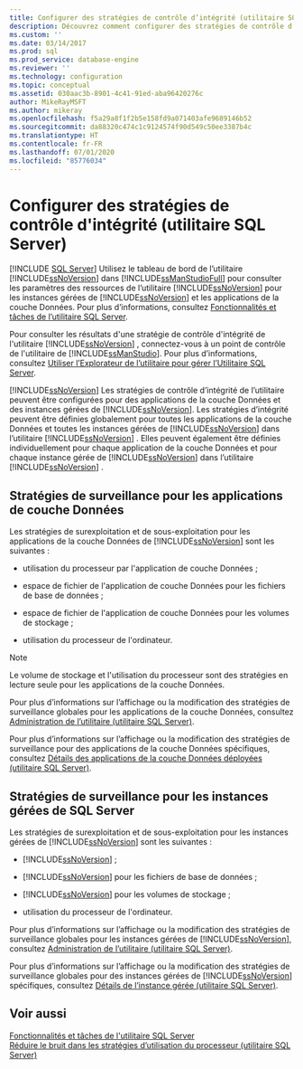 ```yaml
---
title: Configurer des stratégies de contrôle d’intégrité (utilitaire SQL Server) | Microsoft Docs
description: Découvrez comment configurer des stratégies de contrôle d’intégrité impliquant l’utilisation processeur et l’espace fichier pour les applications de la couche Données et les instances managées de SQL Server.
ms.custom: ''
ms.date: 03/14/2017
ms.prod: sql
ms.prod_service: database-engine
ms.reviewer: ''
ms.technology: configuration
ms.topic: conceptual
ms.assetid: 030aac3b-8901-4c41-91ed-aba96420276c
author: MikeRayMSFT
ms.author: mikeray
ms.openlocfilehash: f5a29a8f1f2b5e158fd9a071403afe9689146b52
ms.sourcegitcommit: da88320c474c1c9124574f90d549c50ee3387b4c
ms.translationtype: HT
ms.contentlocale: fr-FR
ms.lasthandoff: 07/01/2020
ms.locfileid: "85776034"
---
```

# <a name="configure-health-policies-sql-server-utility"></a>Configurer des stratégies de contrôle d'intégrité (utilitaire SQL Server)
 [!INCLUDE [SQL Server](../../includes/applies-to-version/sqlserver.md)]
  Utilisez le tableau de bord de l’utilitaire [!INCLUDE[ssNoVersion](../../includes/ssnoversion-md.md)] dans [!INCLUDE[ssManStudioFull](../../includes/ssmanstudiofull-md.md)] pour consulter les paramètres des ressources de l’utilitaire [!INCLUDE[ssNoVersion](../../includes/ssnoversion-md.md)] pour les instances gérées de [!INCLUDE[ssNoVersion](../../includes/ssnoversion-md.md)] et les applications de la couche Données. Pour plus d’informations, consultez [Fonctionnalités et tâches de l’utilitaire SQL Server](../../relational-databases/manage/sql-server-utility-features-and-tasks.md).  
  
 Pour consulter les résultats d'une stratégie de contrôle d'intégrité de l'utilitaire [!INCLUDE[ssNoVersion](../../includes/ssnoversion-md.md)] , connectez-vous à un point de contrôle de l'utilitaire de [!INCLUDE[ssManStudio](../../includes/ssmanstudio-md.md)]. Pour plus d’informations, consultez [Utiliser l’Explorateur de l’utilitaire pour gérer l’Utilitaire SQL Server](../../relational-databases/manage/use-utility-explorer-to-manage-the-sql-server-utility.md).  
  
 [!INCLUDE[ssNoVersion](../../includes/ssnoversion-md.md)] Les stratégies de contrôle d’intégrité de l’utilitaire peuvent être configurées pour des applications de la couche Données et des instances gérées de [!INCLUDE[ssNoVersion](../../includes/ssnoversion-md.md)]. Les stratégies d’intégrité peuvent être définies globalement pour toutes les applications de la couche Données et toutes les instances gérées de [!INCLUDE[ssNoVersion](../../includes/ssnoversion-md.md)] dans l’utilitaire [!INCLUDE[ssNoVersion](../../includes/ssnoversion-md.md)] . Elles peuvent également être définies individuellement pour chaque application de la couche Données et pour chaque instance gérée de [!INCLUDE[ssNoVersion](../../includes/ssnoversion-md.md)] dans l’utilitaire [!INCLUDE[ssNoVersion](../../includes/ssnoversion-md.md)] .  
  
## <a name="monitoring-policies-for-data-tier-applications"></a>Stratégies de surveillance pour les applications de couche Données  
 Les stratégies de surexploitation et de sous-exploitation pour les applications de la couche Données de [!INCLUDE[ssNoVersion](../../includes/ssnoversion-md.md)] sont les suivantes :  
  
-   utilisation du processeur par l'application de couche Données ;  
  
-   espace de fichier de l'application de couche Données pour les fichiers de base de données ;  
  
-   espace de fichier de l'application de couche Données pour les volumes de stockage ;  
  
-   utilisation du processeur de l'ordinateur.  
  
> [!NOTE]  
>  Le volume de stockage et l'utilisation du processeur sont des stratégies en lecture seule pour les applications de la couche Données.  
  
 Pour plus d’informations sur l’affichage ou la modification des stratégies de surveillance globales pour les applications de la couche Données, consultez [Administration de l’utilitaire &#40;utilitaire SQL Server&#41;](https://msdn.microsoft.com/library/3e5a00c3-8905-40f0-9ddc-d924df9c2f0d).  
  
 Pour plus d’informations sur l’affichage ou la modification des stratégies de surveillance pour des applications de la couche Données spécifiques, consultez [Détails des applications de la couche Données déployées &#40;utilitaire SQL Server&#41;](https://msdn.microsoft.com/library/79c41dd9-abcb-434e-9326-00a341d5c867).  
  
## <a name="monitoring-policies-for-managed-instances-of-sql-server"></a>Stratégies de surveillance pour les instances gérées de SQL Server  
 Les stratégies de surexploitation et de sous-exploitation pour les instances gérées de [!INCLUDE[ssNoVersion](../../includes/ssnoversion-md.md)] sont les suivantes :  
  
-   [!INCLUDE[ssNoVersion](../../includes/ssnoversion-md.md)] ;  
  
-   [!INCLUDE[ssNoVersion](../../includes/ssnoversion-md.md)] pour les fichiers de base de données ;  
  
-   [!INCLUDE[ssNoVersion](../../includes/ssnoversion-md.md)] pour les volumes de stockage ;  
  
-   utilisation du processeur de l'ordinateur.  
  
 Pour plus d’informations sur l’affichage ou la modification des stratégies de surveillance globales pour les instances gérées de [!INCLUDE[ssNoVersion](../../includes/ssnoversion-md.md)], consultez [Administration de l’utilitaire &#40;utilitaire SQL Server&#41;](https://msdn.microsoft.com/library/3e5a00c3-8905-40f0-9ddc-d924df9c2f0d).  
  
 Pour plus d’informations sur l’affichage ou la modification des stratégies de surveillance globales pour des instances gérées de [!INCLUDE[ssNoVersion](../../includes/ssnoversion-md.md)] spécifiques, consultez [Détails de l’instance gérée &#40;utilitaire SQL Server&#41;](https://msdn.microsoft.com/library/6e51b7bb-a733-4852-8c33-7f4dbdf931c2).  
  
## <a name="see-also"></a>Voir aussi  
 [Fonctionnalités et tâches de l'utilitaire SQL Server](../../relational-databases/manage/sql-server-utility-features-and-tasks.md)   
 [Réduire le bruit dans les stratégies d’utilisation du processeur &#40;utilitaire SQL Server&#41;](../../relational-databases/manage/reduce-noise-in-cpu-utilization-policies-sql-server-utility.md)  
  
  
